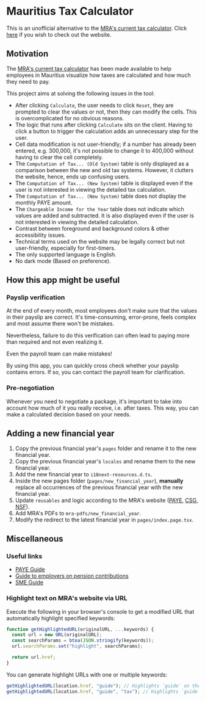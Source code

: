 # Mauritius Tax Calculator

This is an unofficial alternative to the [MRA's current tax calculator](https://eservices.mra.mu/taxcalculator/viewCalculate). Click [here](https://mauritius-tax-calculator.netlify.app) if you wish to check out the website.

## Motivation

The [MRA's current tax calculator](https://eservices.mra.mu/taxcalculator/viewCalculate) has been made available to help employees in Mauritius visualize how taxes are calculated and how much they need to pay.

This project aims at solving the following issues in the tool:

- After clicking `Calculate`, the user needs to click `Reset`, they are prompted to clear the values or not, then they can modify the cells. This is overcomplicated for no obvious reasons.
- The logic that runs after clicking `Calculate` sits on the client. Having to click a button to trigger the calculation adds an unnecessary step for the user.
- Cell data modification is not user-friendly; if a number has already been entered, e.g. 300,000, it's not possible to change it to 400,000 without having to clear the cell completely.
- The `Computation of Tax... (Old System)` table is only displayed as a comparison between the new and old tax systems. However, it clutters the website, hence, ends up confusing users.
- The `Computation of Tax... (New System)` table is displayed even if the user is not interested in viewing the detailed tax calculation.
- The `Computation of Tax... (New System)` table does not display the monthly PAYE amount.
- The `Chargeable Income for the Year` table does not indicate which values are added and subtracted. It is also displayed even if the user is not interested in viewing the detailed calculation.
- Contrast between foreground and background colors & other accessibility issues.
- Technical terms used on the website may be legally correct but not user-friendly, especially for first-timers.
- The only supported language is English.
- No dark mode (Based on preference).

## How this app might be useful

### Payslip verification

At the end of every month, most employees don't make sure that the values in their payslip are correct. It's time-consuming, error-prone, feels complex and most assume there won't be mistakes.

Nevertheless, failure to do this verification can often lead to paying more than required and not even realizing it.

Even the payroll team can make mistakes!

By using this app, you can quickly cross check whether your payslip contains errors. If so, you can contact the payroll team for clarification.

### Pre-negotiation

Whenever you need to negotiate a package, it's important to take into account how much of it you really receive, i.e. after taxes. This way, you can make a calculated decision based on your needs.

## Adding a new financial year

1. Copy the previous financial year's `pages` folder and rename it to the new financial year.
2. Copy the previous financial year's `locales` and rename them to the new financial year.
3. Add the new financial year to `i18next-resources.d.ts`.
4. Inside the new pages folder (`pages/new_financial_year`), **manually** replace all occurrences of the previous financial year with the new financial year.
5. Update `reusables` and logic according to the MRA's website ([PAYE](https://www.mra.mu/index.php/employers/paye), [CSG](https://www.mra.mu/index.php/eservices1/individual/monthly-paye-csg-nsf-return), [NSF](https://www.mra.mu/index.php/employers/npf-nsf-contributions)).
6. Add MRA's PDFs to `mra-pdfs/new_financial_year`.
7. Modify the redirect to the latest financial year in `pages/index.page.tsx`.

## Miscellaneous

### Useful links

- [PAYE Guide](https://www.mra.mu/download/PAYEGuide.pdf)
- [Guide to employers on pension contributions](https://www.mra.mu/download/GuideToEmployersNPFNSF.pdf)
- [SME Guide](https://www.mra.mu/index.php/sme-corner)

### Highlight text on MRA's website via URL

Execute the following in your browser's console to get a modified URL that automatically highlight specified keywords:

```js
function getHighlightedURL(originalURL, ...keywords) {
  const url = new URL(originalURL);
  const searchParams = btoa(JSON.stringify(keywords));
  url.searchParams.set("highlight", searchParams);

  return url.href;
}
```

You can generate highlight URLs with one or multiple keywords:

```js
getHighlightedURL(location.href, "guide"); // Highlights `guide` on the page
getHighlightedURL(location.href, "guide", "tax"); // Highlights `guide` & `tax` on the page
```
